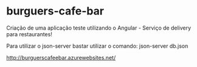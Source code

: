 # burguers-cafe-bar
Criação de uma aplicação teste utilizando o Angular - Serviço de delivery para restaurantes!

Para utilizar o json-server bastar utilizar o comando:
json-server db.json

http://burguerscafeebar.azurewebsites.net/
